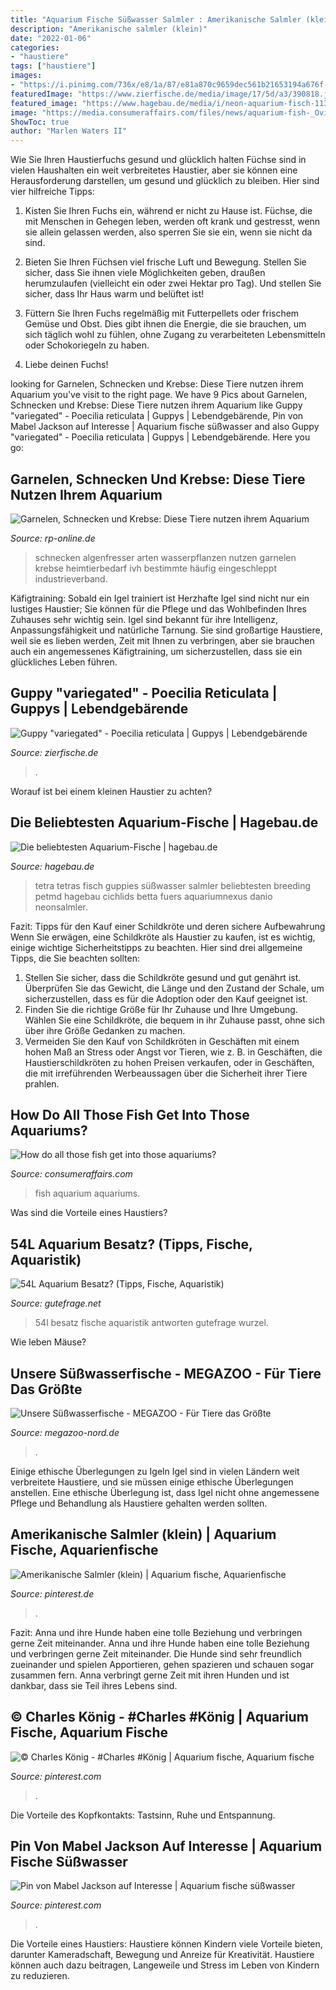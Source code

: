 ```yaml
---
title: "Aquarium Fische Süßwasser Salmler : Amerikanische Salmler (klein)"
description: "Amerikanische salmler (klein)"
date: "2022-01-06"
categories:
- "haustiere"
tags: ["haustiere"]
images:
- "https://i.pinimg.com/736x/e8/1a/87/e81a870c9659dec561b21653194a676f--tropical-aquarium-saltwater-aquarium.jpg"
featuredImage: "https://www.zierfische.de/media/image/17/5d/a3/390818.jpg"
featured_image: "https://www.hagebau.de/media/i/neon-aquarium-fisch-11327-0.jpg"
image: "https://media.consumeraffairs.com/files/news/aquarium-fish-_Ovidiu_Iordachi_-_Fotolia.com.png"
ShowToc: true
author: "Marlen Waters II"
---
```



Wie Sie Ihren Haustierfuchs gesund und glücklich halten
Füchse sind in vielen Haushalten ein weit verbreitetes Haustier, aber sie können eine Herausforderung darstellen, um gesund und glücklich zu bleiben. Hier sind vier hilfreiche Tipps:
1. Kisten Sie Ihren Fuchs ein, während er nicht zu Hause ist. Füchse, die mit Menschen in Gehegen leben, werden oft krank und gestresst, wenn sie allein gelassen werden, also sperren Sie sie ein, wenn sie nicht da sind.

2. Bieten Sie Ihren Füchsen viel frische Luft und Bewegung. Stellen Sie sicher, dass Sie ihnen viele Möglichkeiten geben, draußen herumzulaufen (vielleicht ein oder zwei Hektar pro Tag). Und stellen Sie sicher, dass Ihr Haus warm und belüftet ist!

3. Füttern Sie Ihren Fuchs regelmäßig mit Futterpellets oder frischem Gemüse und Obst. Dies gibt ihnen die Energie, die sie brauchen, um sich täglich wohl zu fühlen, ohne Zugang zu verarbeiteten Lebensmitteln oder Schokoriegeln zu haben.

4. Liebe deinen Fuchs!

	

		
looking for Garnelen, Schnecken und Krebse: Diese Tiere nutzen ihrem Aquarium you've visit to the right page. We have 9 Pics about Garnelen, Schnecken und Krebse: Diese Tiere nutzen ihrem Aquarium like Guppy &quot;variegated&quot; - Poecilia reticulata | Guppys | Lebendgebärende, Pin von Mabel Jackson auf Interesse | Aquarium fische süßwasser and also Guppy &quot;variegated&quot; - Poecilia reticulata | Guppys | Lebendgebärende. Here you go:
		
    
## Garnelen, Schnecken Und Krebse: Diese Tiere Nutzen Ihrem Aquarium

<img loading=lazy src="https://rp-online.de/imgs/32/4/9/0/8/4/5/6/3/tok_066f1a5369039c111deccbc0ca426cf4/w1200_h775_x600_y387_RP_46231053_1055615173_RGB_190_2_1_413ae9c41630b67b71f63b9b1d4163e4_1549904876_1055615173_4e83ab2b64-413191e80f4e897c.jpg" onerror="this.onerror=null;this.src='https://tse1.mm.bing.net/th?id=OIP.fHQ9Zv6Dc8ZTF1g0EvGtQQHaEy&amp;pid=15.1';" alt="Garnelen, Schnecken und Krebse: Diese Tiere nutzen ihrem Aquarium">

_Source: rp-online.de_

>schnecken algenfresser arten wasserpflanzen nutzen garnelen krebse heimtierbedarf ivh bestimmte häufig eingeschleppt industrieverband. 

	

Käfigtraining: Sobald ein Igel trainiert ist
Herzhafte Igel sind nicht nur ein lustiges Haustier; Sie können für die Pflege und das Wohlbefinden Ihres Zuhauses sehr wichtig sein. Igel sind bekannt für ihre Intelligenz, Anpassungsfähigkeit und natürliche Tarnung. Sie sind großartige Haustiere, weil sie es lieben werden, Zeit mit Ihnen zu verbringen, aber sie brauchen auch ein angemessenes Käfigtraining, um sicherzustellen, dass sie ein glückliches Leben führen.

    
## Guppy &quot;variegated&quot; - Poecilia Reticulata | Guppys | Lebendgebärende

<img loading=lazy src="https://www.zierfische.de/media/image/17/5d/a3/390818.jpg" onerror="this.onerror=null;this.src='https://tse2.mm.bing.net/th?id=OIP.mBXevOSz1ykuM7Mzu6ULMAHaFA&amp;pid=15.1';" alt="Guppy &quot;variegated&quot; - Poecilia reticulata | Guppys | Lebendgebärende">

_Source: zierfische.de_

>. 

	

Worauf ist bei einem kleinen Haustier zu achten?

    
## Die Beliebtesten Aquarium-Fische | Hagebau.de

<img loading=lazy src="https://www.hagebau.de/media/i/neon-aquarium-fisch-11327-0.jpg" onerror="this.onerror=null;this.src='https://tse2.mm.bing.net/th?id=OIP.9XjtkCc817SyFjXvvXrRQQAAAA&amp;pid=15.1';" alt="Die beliebtesten Aquarium-Fische | hagebau.de">

_Source: hagebau.de_

>tetra tetras fisch guppies süßwasser salmler beliebtesten breeding petmd hagebau cichlids betta fuers aquariumnexus danio neonsalmler. 

	

Fazit: Tipps für den Kauf einer Schildkröte und deren sichere Aufbewahrung
Wenn Sie erwägen, eine Schildkröte als Haustier zu kaufen, ist es wichtig, einige wichtige Sicherheitstipps zu beachten. Hier sind drei allgemeine Tipps, die Sie beachten sollten:
1. Stellen Sie sicher, dass die Schildkröte gesund und gut genährt ist. Überprüfen Sie das Gewicht, die Länge und den Zustand der Schale, um sicherzustellen, dass es für die Adoption oder den Kauf geeignet ist.
2. Finden Sie die richtige Größe für Ihr Zuhause und Ihre Umgebung. Wählen Sie eine Schildkröte, die bequem in ihr Zuhause passt, ohne sich über ihre Größe Gedanken zu machen.
3. Vermeiden Sie den Kauf von Schildkröten in Geschäften mit einem hohen Maß an Stress oder Angst vor Tieren, wie z. B. in Geschäften, die Haustierschildkröten zu hohen Preisen verkaufen, oder in Geschäften, die mit irreführenden Werbeaussagen über die Sicherheit ihrer Tiere prahlen.

    
## How Do All Those Fish Get Into Those Aquariums?

<img loading=lazy src="https://media.consumeraffairs.com/files/news/aquarium-fish-_Ovidiu_Iordachi_-_Fotolia.com.png" onerror="this.onerror=null;this.src='https://tse3.mm.bing.net/th?id=OIP.2OpmQJ5ccIdO-OVRwg39nwHaE8&amp;pid=15.1';" alt="How do all those fish get into those aquariums?">

_Source: consumeraffairs.com_

>fish aquarium aquariums. 

	

Was sind die Vorteile eines Haustiers?

    
## 54L Aquarium Besatz? (Tipps, Fische, Aquaristik)

<img loading=lazy src="https://images.gutefrage.net/media/fragen/bilder/54l-aquarium-besatz-/0_full.jpg?v=1373375172000" onerror="this.onerror=null;this.src='https://tse1.mm.bing.net/th?id=OIP.OP5StNF2CH_-WKQ9l-cwswHaEK&amp;pid=15.1';" alt="54L Aquarium Besatz? (Tipps, Fische, Aquaristik)">

_Source: gutefrage.net_

>54l besatz fische aquaristik antworten gutefrage wurzel. 

	

Wie leben Mäuse?

    
## Unsere Süßwasserfische - MEGAZOO - Für Tiere Das Größte

<img loading=lazy src="https://www.megazoo-nord.de/fileadmin/content/tiere/suesswasser/kakadu-zwergbuntbarsch_apistogramma_cacatuoides.jpg" onerror="this.onerror=null;this.src='https://tse2.mm.bing.net/th?id=OIP.y9FvRNCvz1ZWFsre3CxyLQAAAA&amp;pid=15.1';" alt="Unsere Süßwasserfische - MEGAZOO - Für Tiere das Größte">

_Source: megazoo-nord.de_

>. 

	

Einige ethische Überlegungen zu Igeln
Igel sind in vielen Ländern weit verbreitete Haustiere, und sie müssen einige ethische Überlegungen anstellen. Eine ethische Überlegung ist, dass Igel nicht ohne angemessene Pflege und Behandlung als Haustiere gehalten werden sollten.

    
## Amerikanische Salmler (klein) | Aquarium Fische, Aquarienfische

<img loading=lazy src="https://i.pinimg.com/736x/e8/1a/87/e81a870c9659dec561b21653194a676f--tropical-aquarium-saltwater-aquarium.jpg" onerror="this.onerror=null;this.src='https://tse3.mm.bing.net/th?id=OIP.kAaodD47fXnDgTIQyqAnOAAAAA&amp;pid=15.1';" alt="Amerikanische Salmler (klein) | Aquarium fische, Aquarienfische">

_Source: pinterest.de_

>. 

	

Fazit: Anna und ihre Hunde haben eine tolle Beziehung und verbringen gerne Zeit miteinander.
Anna und ihre Hunde haben eine tolle Beziehung und verbringen gerne Zeit miteinander. Die Hunde sind sehr freundlich zueinander und spielen Apportieren, gehen spazieren und schauen sogar zusammen fern. Anna verbringt gerne Zeit mit ihren Hunden und ist dankbar, dass sie Teil ihres Lebens sind.

    
## © Charles König - #Charles #König | Aquarium Fische, Aquarium Fische

<img loading=lazy src="https://i.pinimg.com/736x/46/96/d6/4696d69ebda5241e0dd9a5446a28a679.jpg" onerror="this.onerror=null;this.src='https://tse1.mm.bing.net/th?id=OIP.T-4BFVJtb6OJQhLnk-SYYAHaHa&amp;pid=15.1';" alt="© Charles König - #Charles #König | Aquarium fische, Aquarium fische">

_Source: pinterest.com_

>. 

	

Die Vorteile des Kopfkontakts: Tastsinn, Ruhe und Entspannung.

    
## Pin Von Mabel Jackson Auf Interesse | Aquarium Fische Süßwasser

<img loading=lazy src="https://i.pinimg.com/736x/7f/14/92/7f149201c29075eb48174f653db438b5.jpg" onerror="this.onerror=null;this.src='https://tse4.mm.bing.net/th?id=OIP.ujKo9T4T4L7M4Zs3b1qdhgHaJ3&amp;pid=15.1';" alt="Pin von Mabel Jackson auf Interesse | Aquarium fische süßwasser">

_Source: pinterest.com_

>. 

	

Die Vorteile eines Haustiers:
Haustiere können Kindern viele Vorteile bieten, darunter Kameradschaft, Bewegung und Anreize für Kreativität. Haustiere können auch dazu beitragen, Langeweile und Stress im Leben von Kindern zu reduzieren.

